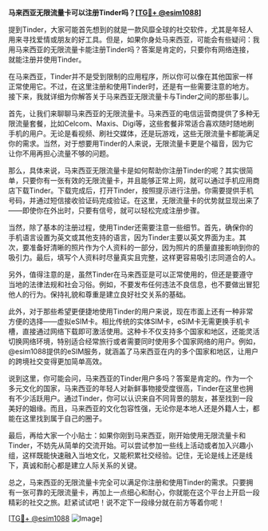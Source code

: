 **马来西亚无限流量卡可以注册Tinder吗？[[TG💪+ @esim1088](https://t.me/s/esim1088)]**

提到Tinder，大家可能首先想到的就是一款风靡全球的社交软件，尤其是年轻人用来寻找爱情或朋友的好工具。但是，如果你身处马来西亚，可能会有些疑问：我用马来西亚的无限流量卡能注册Tinder吗？答案是肯定的，只要你有网络连接，就能注册并使用Tinder。

在马来西亚，Tinder并不是受到限制的应用程序，所以你可以像在其他国家一样正常使用它。不过，在这里注册和使用Tinder时，还是有一些需要注意的地方。接下来，我就详细为你解答关于马来西亚无限流量卡与Tinder之间的那些事儿。

首先，让我们来聊聊马来西亚的无限流量卡。马来西亚的电信运营商提供了多种无限流量套餐，比如Celcom、Maxis、Digi等，这些套餐非常适合喜欢随时随地刷手机的用户。无论是看视频、刷社交媒体，还是玩游戏，这些无限流量卡都能满足你的需求。当然，对于想要用Tinder的人来说，无限流量卡更是个福音，因为它让你不用再担心流量不够的问题。

那么，具体来说，马来西亚无限流量卡是如何帮助你注册Tinder的呢？其实很简单，只要你有一张有效的无限流量卡，并且能够正常上网，就可以通过手机应用商店下载Tinder。下载完成后，打开Tinder，按照提示进行注册。你需要提供手机号码，并通过短信接收验证码完成验证。在这里，无限流量卡的优势就显现出来了——即使你在外出时，只要有信号，就可以轻松完成注册步骤。

当然，除了基本的注册过程，使用Tinder还需要注意一些细节。首先，确保你的手机语言设置为英文或其他支持的语言，因为Tinder主要以英文界面为主。其次，要准备好清晰的照片作为个人资料的一部分，因为照片的质量直接影响到你的吸引力。最后，填写个人资料时尽量真实且完整，这样更容易吸引志同道合的人。

另外，值得注意的是，虽然Tinder在马来西亚是可以正常使用的，但还是要遵守当地的法律法规和社会习俗。例如，不要发布任何违法不良信息，也不要做出冒犯他人的行为。保持礼貌和尊重是建立良好社交关系的基础。

此外，对于那些希望更便捷地使用Tinder的用户来说，现在市面上还有一种非常方便的选择——虚拟eSIM卡。相比传统的实体SIM卡，eSIM卡无需更换手机卡槽，直接通过网络下载即可激活使用。这种卡不仅支持多个国家和地区，还能灵活切换网络环境，特别适合经常旅行或者需要同时使用多个国家网络的用户。例如，@esim1088提供的eSIM服务，就涵盖了马来西亚在内的多个国家和地区，让用户的跨境社交变得更加简单高效。

说到这里，你可能会问，马来西亚的Tinder用户多吗？答案是肯定的。作为一个多元文化的国家，马来西亚的年轻人对新鲜事物接受度很高，Tinder在这里也拥有不少活跃用户。通过Tinder，你可以认识来自不同背景的朋友，甚至找到一段美好的姻缘。而且，马来西亚的文化包容性强，无论你是本地人还是外籍人士，都能在这里找到属于自己的圈子。

最后，再给大家一个小贴士：如果你刚到马来西亚，刚开始使用无限流量卡和Tinder，不妨先从简单的交流开始。可以尝试参加一些线上活动或者加入兴趣小组，这样既能快速融入当地文化，又能积累社交经验。记住，无论是线上还是线下，真诚和耐心都是建立人际关系的关键。

总之，马来西亚的无限流量卡完全可以满足你注册和使用Tinder的需求。只要拥有一张可靠的无限流量卡，再加上一点细心和耐心，你就能在这个平台上开启一段精彩的社交之旅。赶紧试试吧！说不定下一段缘分就在前方等着你呢！

[[TG💪+ @esim1088](https://t.me/s/esim1088) ![Image](https://i.postimg.cc/4NQfJmqS/Snipaste-2025-05-13-00-14-12.png)]